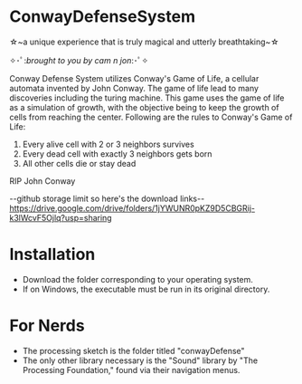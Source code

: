 # ConwayDefenseSystem
☆~a unique experience that is truly magical and utterly breathtaking~☆

✧･ﾟ:*brought to you by cam n jon*:･ﾟ✧

Conway Defense System utilizes Conway's Game of Life, a cellular automata invented by John Conway.  The game of life lead to many discoveries including the turing machine.  This game uses the game of life as a simulation of growth, with the objective being to keep the growth of cells from reaching the center.  Following are the rules to Conway's Game of Life:
1. Every alive cell with 2 or 3 neighbors survives
2. Every dead cell with exactly 3 neighbors gets born
3. All other cells die or stay dead

RIP John Conway

--github storage limit so here's the download links--
https://drive.google.com/drive/folders/1jYWUNR0pKZ9D5CBGRij-k3lWcvF5Ojlq?usp=sharing

# Installation
- Download the folder corresponding to your operating system.
- If on Windows, the executable must be run in its original directory.

# For Nerds
- The processing sketch is the folder titled "conwayDefense"
- The only other library necessary is the "Sound" library by "The Processing Foundation," found via their navigation menus.
